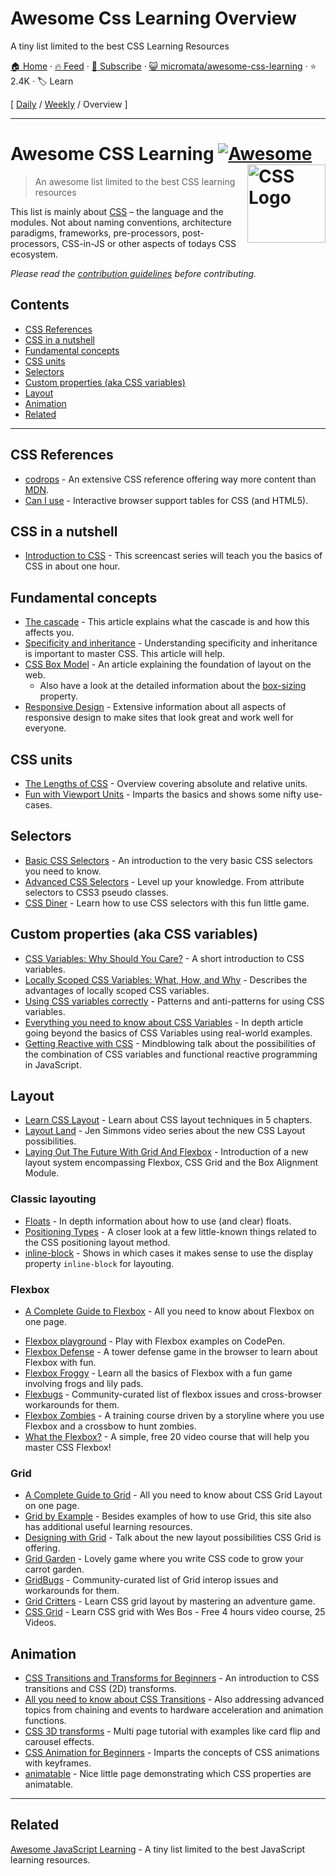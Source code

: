 # Awesome Css Learning Overview

A tiny list limited to the best CSS Learning Resources

[🏠 Home](/README.md) · [🔥 Feed](https://test.trackawesomelist.com/micromata/awesome-css-learning/rss.xml) · [📮 Subscribe](https://trackawesomelist.us17.list-manage.com/subscribe?u=d2f0117aa829c83a63ec63c2f&id=36a103854c) · [😺 micromata/awesome-css-learning](https://github.com/micromata/awesome-css-learning) · ⭐ 2.4K · 🏷️ Learn

[ [Daily](/content/micromata/awesome-css-learning/README.md) / [Weekly](/content/micromata/awesome-css-learning/week/README.md) / Overview ]

---

# Awesome CSS Learning [![Awesome](https://awesome.re/badge.svg)](https://awesome.re) <a href="https://developer.mozilla.org/docs/Web/CSS"><img src="https://upload.wikimedia.org/wikipedia/commons/d/d5/CSS3_logo_and_wordmark.svg" width="125" align="right" alt="CSS Logo"></a>

> An awesome list limited to the best CSS learning resources

This list is mainly about [CSS](https://developer.mozilla.org/docs/Web/CSS) – the language and the modules. Not about naming conventions, architecture paradigms, frameworks, pre-processors, post-processors, CSS-in-JS or other aspects of todays CSS ecosystem.

*Please read the [contribution guidelines](https://github.com/micromata/awesome-css-learning/blob/master/readme.md/.github/contributing.md) before contributing.*

## Contents

*   [CSS References](#css-references)
*   [CSS in a nutshell](#css-in-a-nutshell)
*   [Fundamental concepts](#fundamental-concepts)
*   [CSS units](#css-units)
*   [Selectors](#selectors)
*   [Custom properties (aka CSS variables)](#custom-properties-aka-css-variables)
*   [Layout](#layout)
*   [Animation](#animation)
*   [Related](#related)

***

## CSS References

*   [codrops](https://tympanus.net/codrops/css_reference/) - An extensive CSS reference offering way more content than [MDN](https://developer.mozilla.org/en-US/docs/Web/CSS/Reference).
*   [Can I use](https://caniuse.com) - Interactive browser support tables for CSS (and HTML5).

## CSS in a nutshell

*   [Introduction to CSS](https://scrimba.com/g/gintrotocss) - This screencast series will teach you the basics of CSS in about one hour.

## Fundamental concepts

*   [The cascade](https://developer.mozilla.org/en-US/docs/Web/CSS/Cascade) - This article explains what the cascade is and how this affects you.
*   [Specificity and inheritance](https://www.smashingmagazine.com/2010/04/css-specificity-and-inheritance/) - Understanding specificity and inheritance is important to master CSS. This article will help.
*   [CSS Box Model](https://developer.mozilla.org/en-US/docs/Learn/CSS/Introduction_to_CSS/Box_model) - An article explaining the foundation of layout on the web.
    *   Also have a look at the detailed information about the [box-sizing](https://css-tricks.com/box-sizing/) property.
*   [Responsive Design](https://web.dev/learn/design/) - Extensive information about all aspects of responsive design to make sites that look great and work well for everyone.

## CSS units

*   [The Lengths of CSS](https://css-tricks.com/the-lengths-of-css/) - Overview covering absolute and relative units.
*   [Fun with Viewport Units](https://css-tricks.com/fun-viewport-units/) - Imparts the basics and shows some nifty use-cases.

## Selectors

*   [Basic CSS Selectors](https://www.sitepoint.com/css-selectors/) - An introduction to the very basic CSS selectors you need to know.
*   [Advanced CSS Selectors](https://www.smashingmagazine.com/2009/08/taming-advanced-css-selectors/) - Level up your knowledge. From attribute selectors to CSS3 pseudo classes.
*   [CSS Diner](https://flukeout.github.io) - Learn how to use CSS selectors with this fun little game.

## Custom properties (aka CSS variables)

*   [CSS Variables: Why Should You Care?](https://developers.google.com/web/updates/2016/02/css-variables-why-should-you-care) - A short introduction to CSS variables.
*   [Locally Scoped CSS Variables: What, How, and Why](https://una.im/local-css-vars/) - Describes the advantages of locally scoped CSS variables.
*   [Using CSS variables correctly](https://www.madebymike.com.au/writing/using-css-variables/) - Patterns and anti-patterns for using CSS variables.
*   [Everything you need to know about CSS Variables](https://medium.freecodecamp.org/everything-you-need-to-know-about-css-variables-c74d922ea855) - In depth article going beyond the basics of CSS Variables using real-world examples.
*   [Getting Reactive with CSS](https://www.youtube.com/watch?v=4IRPxCMAIfA) - Mindblowing talk about the possibilities of the combination of CSS variables and functional reactive programming in JavaScript.

## Layout

*   [Learn CSS Layout](http://book.mixu.net/css) - Learn about CSS layout techniques in 5 chapters.
*   [Layout Land](https://www.youtube.com/channel/UC7TizprGknbDalbHplROtag) - Jen Simmons video series about the new CSS Layout possibilities.
*   [Laying Out The Future With Grid And Flexbox](https://www.youtube.com/watch?v=hj355PRbwSQ) - Introduction of a new layout system encompassing Flexbox, CSS Grid and the Box Alignment Module.

### Classic layouting

*   [Floats](https://tympanus.net/codrops/css_reference/float/) - In depth information about how to use (and clear) floats.
*   [Positioning Types](https://scotch.io/bar-talk/5-things-you-might-not-know-about-the-css-positioning-types) - A closer look at a few little-known things related to the CSS positioning layout method.
*   [inline-block](https://iamsteve.me/blog/entry/inline_block) - Shows in which cases it makes sense to use the display property `inline-block` for layouting.

### Flexbox

*   [A Complete Guide to Flexbox](https://css-tricks.com/snippets/css/a-guide-to-flexbox/) - All you need to know about Flexbox on one page.

<!--lint ignore no-dead-urls-->

*   [Flexbox playground](https://codepen.io/enxaneta/full/adLPwv) - Play with Flexbox examples on CodePen.
*   [Flexbox Defense](http://www.flexboxdefense.com) - A tower defense game in the browser to learn about Flexbox with fun.
*   [Flexbox Froggy](https://flexboxfroggy.com) - Learn all the basics of Flexbox with a fun game involving frogs and lily pads.
*   [Flexbugs](https://github.com/philipwalton/flexbugs) - Community-curated list of flexbox issues and cross-browser workarounds for them.
*   [Flexbox Zombies](https://flexboxzombies.com) - A training course driven by a storyline where you use Flexbox and a crossbow to hunt zombies.
*   [What the Flexbox?](https://flexbox.io/) - A simple, free 20 video course that will help you master CSS Flexbox!

### Grid

*   [A Complete Guide to Grid](https://css-tricks.com/snippets/css/complete-guide-grid/) - All you need to know about CSS Grid Layout on one page.
*   [Grid by Example](https://gridbyexample.com) - Besides examples of how to use Grid, this site also has additional useful learning resources.
*   [Designing with Grid](https://talks.jensimmons.com/J5VRbA/designing-with-grid) - Talk about the new layout possibilities CSS Grid is offering.
*   [Grid Garden](https://cssgridgarden.com) - Lovely game where you write CSS code to grow your carrot garden.
*   [GridBugs](https://github.com/rachelandrew/gridbugs) - Community-curated list of Grid interop issues and workarounds for them.
*   [Grid Critters](https://www.gridcritters.com) - Learn CSS grid layout by mastering an adventure game.
*   [CSS Grid](https://cssgrid.io) - Learn CSS grid with Wes Bos - Free 4 hours video course, 25 Videos.

## Animation

*   [CSS Transitions and Transforms for Beginners](https://robots.thoughtbot.com/transitions-and-transforms) - An introduction to CSS transitions and CSS (2D) transforms.
*   [All you need to know about CSS Transitions](https://blog.alexmaccaw.com/all-you-need-to-know-about-css-transitions/) - Also addressing advanced topics from chaining and events to hardware acceleration and animation functions.
*   [CSS 3D transforms](https://3dtransforms.desandro.com) - Multi page tutorial with examples like card flip and carousel effects.
*   [CSS Animation for Beginners](https://robots.thoughtbot.com/css-animation-for-beginners) - Imparts the concepts of CSS animations with keyframes.
*   [animatable](http://leaverou.github.io/animatable/) - Nice little page demonstrating which CSS properties are animatable.

***

## Related

[Awesome JavaScript Learning](https://github.com/micromata/awesome-javascript-learning) - A tiny list limited to the best JavaScript learning resources.

